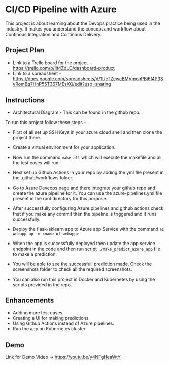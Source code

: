 # CI/CD Pipeline with Azure

This project is about learning about the Devops practice being used in the industry. It makes you understand the concept and workflow about Continous Integration and Continous Delivery.

## Project Plan

* Link to a Trello board for the project - https://trello.com/b/llt4ZdLO/dashboard-product
* Link to a spreadsheet - https://docs.google.com/spreadsheets/d/1UcTZewcBMVmohPBi6f4P33vRomBq7HhP55T367MEsXQ/edit?usp=sharing

## Instructions

* Architectural Diagram - This can be found in the github repo.

To run this project follow these steps - 

* First of all set up SSH Keys in your azure cloud shell and then clone the project there.

* Create a virtual environment for your application.

* Now run the command `make all` which will execute the makefile and all the test cases will run.

* Next set up Github Actions in your repo by adding the yml file present in the .github/workflows folder.

* Go to Azure Deveops page and there integrate your github repo and create the azure pipeline for it. You can use the 
azure-pipelines.yml  file present in the root directory for this purpose.

* After successfully configuring Azure pipelines and github actions check that if you make any commit then the pipeline is triggered and it runs successfully.

* Deploy the flask-sklearn app to Azure app Service with the command `az webapp up -n <name of webapp>`

* When the app is successfully deployed then update the app service endpoint in the code and then run script `./make_predict_azure_app` file to make a prediction.

* You will be able to see the successfull prediction made. Check the screenshots folder to check all the required screenshots.

* You can also run this project in Docker and Kubernetes by using the scripts provided in the repo.

## Enhancements

* Adding more test cases.
* Creating a UI for making predictions.
* Using Github Actions instead of Azure pipelines.
* Run the app on Kubernetes cluster

## Demo 

Link for Demo Video -> https://youtu.be/y4NFgHeaWtY

